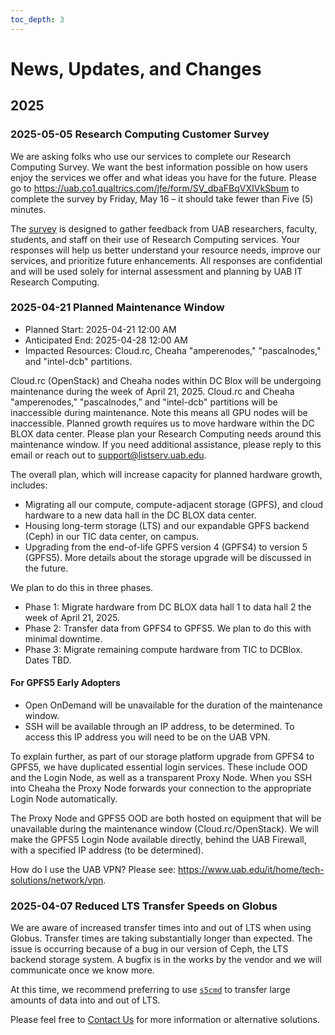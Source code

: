 ```yaml
---
toc_depth: 3
---
```


# News, Updates, and Changes

## 2025

### 2025-05-05 Research Computing Customer Survey

We are asking folks who use our services to complete our Research Computing Survey. We want the best information possible on how users enjoy the services we offer and what ideas you have for the future.
Please go to <https://uab.co1.qualtrics.com/jfe/form/SV_dbaFBqVXIVkSbum> to complete the survey by Friday, May 16 – it should take fewer than Five (5) minutes.

The [survey](https://uab.co1.qualtrics.com/jfe/form/SV_dbaFBqVXIVkSbum) is designed to gather feedback from UAB researchers, faculty, students, and staff on their use of Research Computing services. Your responses will help us better understand your resource needs, improve our services, and prioritize future enhancements. All responses are confidential and will be used solely for internal assessment and planning by UAB IT Research Computing.

### 2025-04-21 Planned Maintenance Window

- Planned Start: 2025-04-21 12:00 AM
- Anticipated End: 2025-04-28 12:00 AM
- Impacted Resources: Cloud.rc, Cheaha "amperenodes," "pascalnodes," and "intel-dcb" partitions.

Cloud.rc (OpenStack) and Cheaha nodes within DC Blox will be undergoing maintenance during the week of April 21, 2025. Cloud.rc and Cheaha "amperenodes,” "pascalnodes,” and "intel-dcb" partitions will be inaccessible during maintenance. Note this means all GPU nodes will be inaccessible. Planned growth requires us to move hardware within the DC BLOX data center. Please plan your Research Computing needs around this maintenance window. If you need additional assistance, please reply to this email or reach out to [support@listserv.uab.edu](mailto:support@listserv.uab.edu).

The overall plan, which will increase capacity for planned hardware growth, includes:

- Migrating all our compute, compute-adjacent storage (GPFS), and cloud hardware to a new data hall in the DC BLOX data center.
- Housing long-term storage (LTS) and our expandable GPFS backend (Ceph) in our TIC data center, on campus.
- Upgrading from the end-of-life GPFS version 4 (GPFS4) to version 5 (GPFS5). More details about the storage upgrade will be discussed in the future.

We plan to do this in three phases.

- Phase 1: Migrate hardware from DC BLOX data hall 1 to data hall 2 the week of April 21, 2025.
- Phase 2: Transfer data from GPFS4 to GPFS5. We plan to do this with minimal downtime.
- Phase 3: Migrate remaining compute hardware from TIC to DCBlox. Dates TBD.

#### For GPFS5 Early Adopters

- Open OnDemand will be unavailable for the duration of the maintenance window.
- SSH will be available through an IP address, to be determined. To access this IP address you will need to be on the UAB VPN.

To explain further, as part of our storage platform upgrade from GPFS4 to GPFS5, we have duplicated essential login services. These include OOD and the Login Node, as well as a transparent Proxy Node. When you SSH into Cheaha the Proxy Node forwards your connection to the appropriate Login Node automatically.

The Proxy Node and GPFS5 OOD are both hosted on equipment that will be unavailable during the maintenance window (Cloud.rc/OpenStack). We will make the GPFS5 Login Node available directly, behind the UAB Firewall, with a specified IP address (to be determined).

How do I use the UAB VPN? Please see: <https://www.uab.edu/it/home/tech-solutions/network/vpn>.

### 2025-04-07 Reduced LTS Transfer Speeds on Globus

We are aware of increased transfer times into and out of LTS when using Globus. Transfer times are taking substantially longer than expected. The issue is occurring because of a bug in our version of Ceph, the LTS backend storage system. A bugfix is in the works by the vendor and we will communicate once we know more.

At this time, we recommend preferring to use [`s5cmd`](https://docs.rc.uab.edu/data_management/lts/interfaces/#s5cmd) to transfer large amounts of data into and out of LTS.

Please feel free to [Contact Us](./help/support.md) for more information or alternative solutions.
